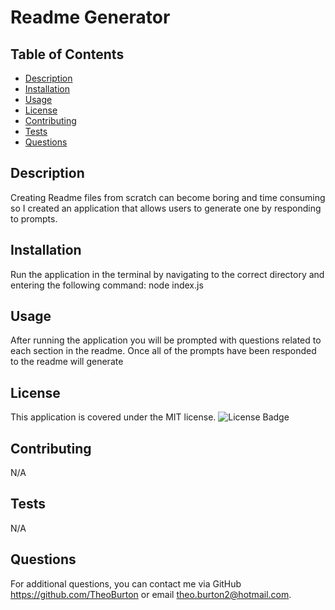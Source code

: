 
# Readme Generator

## Table of Contents
- [Description](#description)
- [Installation](#installation)
- [Usage](#usage)
- [License](#license)
- [Contributing](#contributing)
- [Tests](#tests)
- [Questions](#questions)

## Description
Creating Readme files from scratch can become boring and time consuming so I created an application that allows users to generate one by responding to prompts.

## Installation
Run the application in the terminal by navigating to the correct directory and entering the following command: node index.js 

## Usage
After running the application you will be prompted with questions related to each section in the readme. Once all of the prompts have been responded to the readme will generate

## License
This application is covered under the MIT license. ![License Badge](https://img.shields.io/badge/license-MIT-blue.svg)

## Contributing
N/A

## Tests
N/A

## Questions
For additional questions, you can contact me via GitHub https://github.com/TheoBurton or email theo.burton2@hotmail.com.
